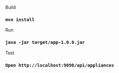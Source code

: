 
Build
### `mvn install`

Run
### `java -jar target/app-1.0.0.jar`

Test
### `Open http://localhost:9090/api/appliances`